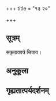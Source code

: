 +++
title = "१३ २०"

+++
## सूत्रम्
सकृत्प्रवक्त्रे चित्राय।
## अनुकूला

## गृह्यतात्पर्यदर्शनम्




